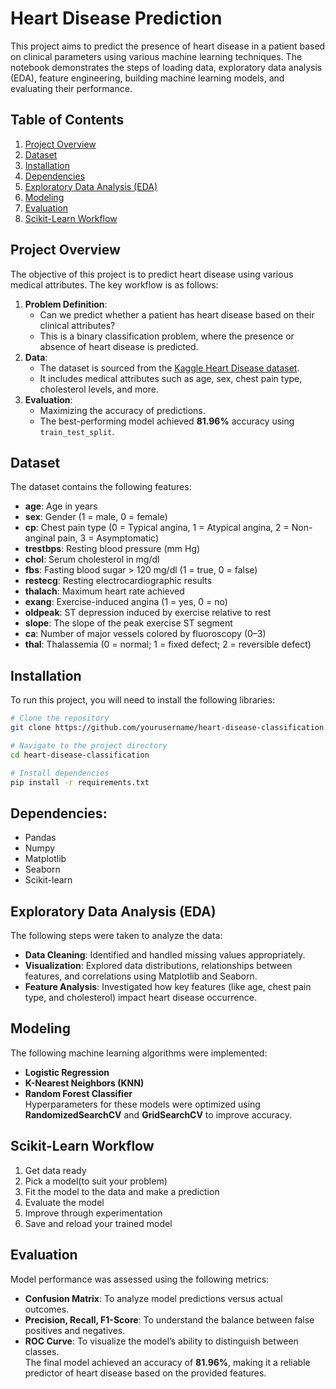 # Heart Disease Prediction
This project aims to predict the presence of heart disease in a patient based on clinical parameters using various machine learning techniques. The notebook demonstrates the steps of loading data, exploratory data analysis (EDA), feature engineering, building machine learning models, and evaluating their performance.

## Table of Contents
1. [Project Overview](#project-overview)
2. [Dataset](#dataset)
3. [Installation](#installation)
4. [Dependencies](#dependencies)
5. [Exploratory Data Analysis (EDA)](#exploratory-data-analysis-eda)
6. [Modeling](#modeling)
7. [Evaluation](#evaluation)
8. [Scikit-Learn Workflow](#scikit-learn-workflow)

## Project Overview
The objective of this project is to predict heart disease using various medical attributes. The key workflow is as follows:

1. **Problem Definition**: 
   - Can we predict whether a patient has heart disease based on their clinical attributes?
   - This is a binary classification problem, where the presence or absence of heart disease is predicted.
2. **Data**: 
   - The dataset is sourced from the [Kaggle Heart Disease dataset](https://www.kaggle.com/datasets/johnsmith88/heart-disease-dataset).
   - It includes medical attributes such as age, sex, chest pain type, cholesterol levels, and more.
3. **Evaluation**: 
   - Maximizing the accuracy of predictions.
   - The best-performing model achieved **81.96%** accuracy using `train_test_split`.

## Dataset
The dataset contains the following features:

- **age**: Age in years
- **sex**: Gender (1 = male, 0 = female)
- **cp**: Chest pain type (0 = Typical angina, 1 = Atypical angina, 2 = Non-anginal pain, 3 = Asymptomatic)
- **trestbps**: Resting blood pressure (mm Hg)
- **chol**: Serum cholesterol in mg/dl
- **fbs**: Fasting blood sugar > 120 mg/dl (1 = true, 0 = false)
- **restecg**: Resting electrocardiographic results
- **thalach**: Maximum heart rate achieved
- **exang**: Exercise-induced angina (1 = yes, 0 = no)
- **oldpeak**: ST depression induced by exercise relative to rest
- **slope**: The slope of the peak exercise ST segment
- **ca**: Number of major vessels colored by fluoroscopy (0–3)
- **thal**: Thalassemia (0 = normal; 1 = fixed defect; 2 = reversible defect)

## Installation
To run this project, you will need to install the following libraries:

```bash
# Clone the repository
git clone https://github.com/yourusername/heart-disease-classification.git

# Navigate to the project directory
cd heart-disease-classification

# Install dependencies
pip install -r requirements.txt
```
## Dependencies:
- Pandas
- Numpy
- Matplotlib
- Seaborn
- Scikit-learn
  
## Exploratory Data Analysis (EDA)
The following steps were taken to analyze the data:
- **Data Cleaning**: Identified and handled missing values appropriately.
- **Visualization**: Explored data distributions, relationships between features, and correlations using Matplotlib and Seaborn.
- **Feature Analysis**: Investigated how key features (like age, chest pain type, and cholesterol) impact heart disease occurrence.

## Modeling
The following machine learning algorithms were implemented:
- **Logistic Regression**
- **K-Nearest Neighbors (KNN)** 
- **Random Forest Classifier** <br/>
Hyperparameters for these models were optimized using **RandomizedSearchCV** and **GridSearchCV** to improve accuracy.

## Scikit-Learn Workflow
1. Get data ready
2. Pick a model(to suit your problem)
3. Fit the model to the data and make a prediction
4. Evaluate the model
5. Improve through experimentation
6. Save and reload your trained model

## Evaluation
Model performance was assessed using the following metrics:
- **Confusion Matrix**: To analyze model predictions versus actual outcomes.
- **Precision, Recall, F1-Score**: To understand the balance between false positives and negatives.
- **ROC Curve**: To visualize the model’s ability to distinguish between classes.<br/>
The final model achieved an accuracy of **81.96%**, making it a reliable predictor of heart disease based on the provided features.

